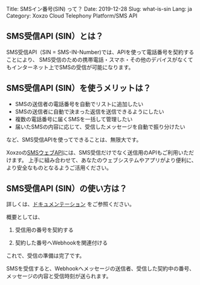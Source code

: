 Title: SMSイン番号(SIN) って？
Date: 2019-12-28
Slug: what-is-sin
Lang: ja
Category: Xoxzo Cloud Telephony Platform/SMS API

## SMS受信API (SIN）とは？
SMS受信API（SIN = SMS-IN-Number)では、APIを使って電話番号を契約することにより、
SMS受信のための携帯電話・スマホ・その他のデバイスがなくてもインターネット上でSMSの受信が可能になります。


## SMS受信API (SIN）を使うメリットは？
+ SMSの送信者の電話番号を自動でリストに追加したい
+ SMSの送信者に自動で決まった返信を送信できるようにしたい
+ 複数の電話番号に届くSMSを一括して管理したい
+ 届いたSMSの内容に応じて、受信したメッセージを自動で振り分けたい

など、SMS受信APIを使ってできることは、無限大です。

Xoxzoの[SMSウェブAPI](https://www.xoxzo.com/ja/about/sms-api/)には、SMS受信だけでなく送信用のAPIもご利用いただけます。
上手に組み合わせて、あなたのウェブシステムやアプリがより便利に、より安全なものとなるようご活用ください。


## SMS受信API (SIN）の使い方は？
詳しくは、[ドキュメンテーション](https://docs.xoxzo.com/ja/sms.html#receive-sms-messages-api)
をご参照ください。

概要としては、

1. 受信用の番号を契約する

2. 契約した番号へWebhookを関連付ける

これで、受信の準備は完了です。

SMSを受信すると、Webhookへメッセージの送信者、受信した契約中の番号、メッセージの内容と受信時刻が送られます。
